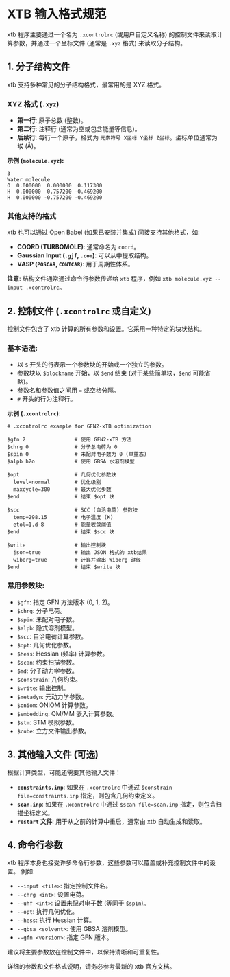 # XTB 输入格式规范

xtb 程序主要通过一个名为 `.xcontrolrc` (或用户自定义名称) 的控制文件来读取计算参数，并通过一个坐标文件 (通常是 `.xyz` 格式) 来读取分子结构。

## 1. 分子结构文件

xtb 支持多种常见的分子结构格式，最常用的是 XYZ 格式。

### XYZ 格式 (`.xyz`)
- **第一行**: 原子总数 (整数)。
- **第二行**: 注释行 (通常为空或包含能量等信息)。
- **后续行**: 每行一个原子，格式为 `元素符号 X坐标 Y坐标 Z坐标`。坐标单位通常为埃 (Å)。

**示例 (`molecule.xyz`):**
```xyz
3
Water molecule
O  0.000000  0.000000  0.117300
H  0.000000  0.757200 -0.469200
H  0.000000 -0.757200 -0.469200
```

### 其他支持的格式
xtb 也可以通过 Open Babel (如果已安装并集成) 间接支持其他格式，如:
- **COORD (TURBOMOLE)**: 通常命名为 `coord`。
- **Gaussian Input (`.gjf`, `.com`)**: 可以从中提取结构。
- **VASP (`POSCAR`, `CONTCAR`)**: 用于周期性体系。

**注意**: 结构文件通常通过命令行参数传递给 `xtb` 程序，例如 `xtb molecule.xyz --input .xcontrolrc`。

## 2. 控制文件 (`.xcontrolrc` 或自定义)

控制文件包含了 xtb 计算的所有参数和设置。它采用一种特定的块状结构。

### 基本语法:
- 以 `$` 开头的行表示一个参数块的开始或一个独立的参数。
- 参数块以 `$blockname` 开始，以 `$end` 结束 (对于某些简单块，`$end` 可能省略)。
- 参数名和参数值之间用 `=` 或空格分隔。
- `#` 开头的行为注释行。

**示例 (`.xcontrolrc`):**
```
# .xcontrolrc example for GFN2-xTB optimization

$gfn 2                # 使用 GFN2-xTB 方法
$chrg 0               # 分子总电荷为 0
$spin 0               # 未配对电子数为 0 (单重态)
$alpb h2o             # 使用 GBSA 水溶剂模型

$opt                  # 几何优化参数块
  level=normal        # 优化级别
  maxcycle=300        # 最大优化步数
$end                  # 结束 $opt 块

$scc                  # SCC (自洽电荷) 参数块
  temp=298.15         # 电子温度 (K)
  etol=1.d-8          # 能量收敛阈值
$end                  # 结束 $scc 块

$write                # 输出控制块
  json=true           # 输出 JSON 格式的 xtb结果
  wiberg=true         # 计算并输出 Wiberg 键级
$end                  # 结束 $write 块
```

### 常用参数块:
- `$gfn`: 指定 GFN 方法版本 (0, 1, 2)。
- `$chrg`: 分子电荷。
- `$spin`: 未配对电子数。
- `$alpb`: 隐式溶剂模型。
- `$scc`: 自洽电荷计算参数。
- `$opt`: 几何优化参数。
- `$hess`: Hessian (频率) 计算参数。
- `$scan`: 约束扫描参数。
- `$md`: 分子动力学参数。
- `$constrain`: 几何约束。
- `$write`: 输出控制。
- `$metadyn`: 元动力学参数。
- `$oniom`: ONIOM 计算参数。
- `$embedding`: QM/MM 嵌入计算参数。
- `$stm`: STM 模拟参数。
- `$cube`: 立方文件输出参数。

## 3. 其他输入文件 (可选)

根据计算类型，可能还需要其他输入文件：

- **`constraints.inp`**: 如果在 `.xcontrolrc` 中通过 `$constrain file=constraints.inp` 指定，则包含几何约束定义。
- **`scan.inp`**: 如果在 `.xcontrolrc` 中通过 `$scan file=scan.inp` 指定，则包含扫描坐标定义。
- **`restart` 文件**: 用于从之前的计算中重启，通常由 xtb 自动生成和读取。

## 4. 命令行参数

xtb 程序本身也接受许多命令行参数，这些参数可以覆盖或补充控制文件中的设置。
例如:
- `--input <file>`: 指定控制文件名。
- `--chrg <int>`: 设置电荷。
- `--uhf <int>`: 设置未配对电子数 (等同于 `$spin`)。
- `--opt`: 执行几何优化。
- `--hess`: 执行 Hessian 计算。
- `--gbsa <solvent>`: 使用 GBSA 溶剂模型。
- `--gfn <version>`: 指定 GFN 版本。

建议将主要参数放在控制文件中，以保持清晰和可重复性。

详细的参数和文件格式说明，请务必参考最新的 xtb 官方文档。